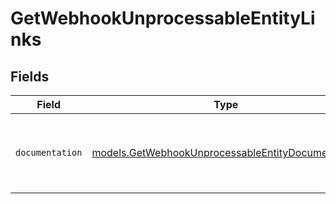 # GetWebhookUnprocessableEntityLinks


## Fields

| Field                                                                                                        | Type                                                                                                         | Required                                                                                                     | Description                                                                                                  |
| ------------------------------------------------------------------------------------------------------------ | ------------------------------------------------------------------------------------------------------------ | ------------------------------------------------------------------------------------------------------------ | ------------------------------------------------------------------------------------------------------------ |
| `documentation`                                                                                              | [models.GetWebhookUnprocessableEntityDocumentation](../models/getwebhookunprocessableentitydocumentation.md) | :heavy_check_mark:                                                                                           | The URL to the generic Mollie API error handling guide.                                                      |